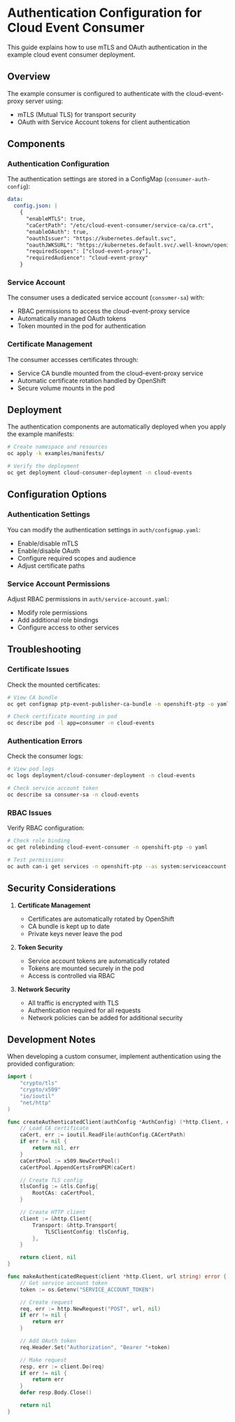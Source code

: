 # Authentication Configuration for Cloud Event Consumer

This guide explains how to use mTLS and OAuth authentication in the example cloud event consumer deployment.

## Overview

The example consumer is configured to authenticate with the cloud-event-proxy server using:
- mTLS (Mutual TLS) for transport security
- OAuth with Service Account tokens for client authentication

## Components

### Authentication Configuration

The authentication settings are stored in a ConfigMap (`consumer-auth-config`):
```yaml
data:
  config.json: |
    {
      "enableMTLS": true,
      "caCertPath": "/etc/cloud-event-consumer/service-ca/ca.crt",
      "enableOAuth": true,
      "oauthIssuer": "https://kubernetes.default.svc",
      "oauthJWKSURL": "https://kubernetes.default.svc/.well-known/openid-configuration",
      "requiredScopes": ["cloud-event-proxy"],
      "requiredAudience": "cloud-event-proxy"
    }
```

### Service Account

The consumer uses a dedicated service account (`consumer-sa`) with:
- RBAC permissions to access the cloud-event-proxy service
- Automatically managed OAuth tokens
- Token mounted in the pod for authentication

### Certificate Management

The consumer accesses certificates through:
- Service CA bundle mounted from the cloud-event-proxy service
- Automatic certificate rotation handled by OpenShift
- Secure volume mounts in the pod

## Deployment

The authentication components are automatically deployed when you apply the example manifests:

```bash
# Create namespace and resources
oc apply -k examples/manifests/

# Verify the deployment
oc get deployment cloud-consumer-deployment -n cloud-events
```

## Configuration Options

### Authentication Settings

You can modify the authentication settings in `auth/configmap.yaml`:
- Enable/disable mTLS
- Enable/disable OAuth
- Configure required scopes and audience
- Adjust certificate paths

### Service Account Permissions

Adjust RBAC permissions in `auth/service-account.yaml`:
- Modify role permissions
- Add additional role bindings
- Configure access to other services

## Troubleshooting

### Certificate Issues

Check the mounted certificates:
```bash
# View CA bundle
oc get configmap ptp-event-publisher-ca-bundle -n openshift-ptp -o yaml

# Check certificate mounting in pod
oc describe pod -l app=consumer -n cloud-events
```

### Authentication Errors

Check the consumer logs:
```bash
# View pod logs
oc logs deployment/cloud-consumer-deployment -n cloud-events

# Check service account token
oc describe sa consumer-sa -n cloud-events
```

### RBAC Issues

Verify RBAC configuration:
```bash
# Check role binding
oc get rolebinding cloud-event-consumer -n openshift-ptp -o yaml

# Test permissions
oc auth can-i get services -n openshift-ptp --as system:serviceaccount:cloud-events:consumer-sa
```

## Security Considerations

1. **Certificate Management**
   - Certificates are automatically rotated by OpenShift
   - CA bundle is kept up to date
   - Private keys never leave the pod

2. **Token Security**
   - Service account tokens are automatically rotated
   - Tokens are mounted securely in the pod
   - Access is controlled via RBAC

3. **Network Security**
   - All traffic is encrypted with TLS
   - Authentication required for all requests
   - Network policies can be added for additional security

## Development Notes

When developing a custom consumer, implement authentication using the provided configuration:

```go
import (
    "crypto/tls"
    "crypto/x509"
    "io/ioutil"
    "net/http"
)

func createAuthenticatedClient(authConfig *AuthConfig) (*http.Client, error) {
    // Load CA certificate
    caCert, err := ioutil.ReadFile(authConfig.CACertPath)
    if err != nil {
        return nil, err
    }
    caCertPool := x509.NewCertPool()
    caCertPool.AppendCertsFromPEM(caCert)

    // Create TLS config
    tlsConfig := &tls.Config{
        RootCAs: caCertPool,
    }

    // Create HTTP client
    client := &http.Client{
        Transport: &http.Transport{
            TLSClientConfig: tlsConfig,
        },
    }

    return client, nil
}

func makeAuthenticatedRequest(client *http.Client, url string) error {
    // Get service account token
    token := os.Getenv("SERVICE_ACCOUNT_TOKEN")

    // Create request
    req, err := http.NewRequest("POST", url, nil)
    if err != nil {
        return err
    }

    // Add OAuth token
    req.Header.Set("Authorization", "Bearer "+token)

    // Make request
    resp, err := client.Do(req)
    if err != nil {
        return err
    }
    defer resp.Body.Close()

    return nil
}
```
